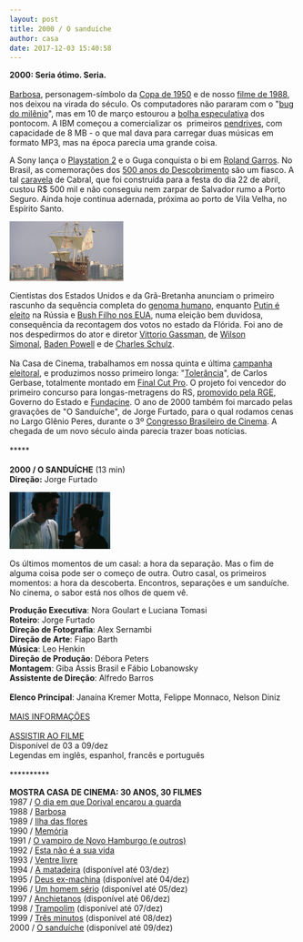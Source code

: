 ```yaml
---
layout: post
title: 2000 / O sanduíche
author: casa
date: 2017-12-03 15:40:58
---
```

**2000: Seria ótimo. Seria.**\
 \
[Barbosa](https://pt.wikipedia.org/wiki/Moacir_Barbosa_Nascimento), personagem-símbolo da [Copa de 1950](https://www.youtube.com/watch?v=BbNh5xL2PmM) e de nosso [filme de 1988](https://www.casacinepoa.com.br/filmes/barbosa/), nos deixou na virada do século. Os computadores não pararam com o "[bug do milênio](https://www.britannica.com/technology/Y2K-bug)", mas em 10 de março estourou a [bolha especulativa](https://pt.wikipedia.org/wiki/Bolha_da_Internet) dos pontocom. A IBM começou a comercializar os  primeiros [pendrives](https://turbofuture.com/consumer-electronics/Innovative-Things-to-Do-with-old-USB-Thumb-Drives), com capacidade de 8 MB - o que mal dava para carregar duas músicas em formato MP3, mas na época parecia uma grande coisa.

A Sony lança o [Playstation 2](https://pt.wikipedia.org/wiki/PlayStation_2) e o Guga conquista o bi em [Roland Garros](https://www.youtube.com/watch?v=if4VQ0n76ic). No Brasil, as comemorações dos [500 anos do Descobrimento](https://jornalggn.com.br/blog/stanilaw-calandreli-ii/relembrando-os-500-anos-do-descobrimento-do-brasil) são um fiasco. A tal [caravela](https://www.youtube.com/watch?v=M-CsMmIWlT4) de Cabral, que foi construída para a festa do dia 22 de abril, custou R$ 500 mil e não conseguiu nem zarpar de Salvador rumo a Porto Seguro. Ainda hoje continua adernada, próxima ao porto de Vila Velha, no Espírito Santo.

[![](/uploads/caravela1.jpg)](https://www.casacinepoa.com.br/uploads/caravela2.jpg)

Cientistas dos Estados Unidos e da Grã-Bretanha anunciam o primeiro rascunho da sequência completa do [genoma humano](https://pt.wikipedia.org/wiki/Projeto_Genoma_Humano), enquanto [Putin é eleito](https://www.youtube.com/watch?v=YSfSmVGiQjI) na Rússia e [Bush Filho nos EUA](http://www.nytimes.com/2001/07/15/us/examining-the-vote-how-bush-took-florida-mining-the-overseas-absentee-vote.html), numa eleição bem duvidosa, consequência da recontagem dos votos no estado da Flórida. Foi ano de nos despedirmos do ator e diretor [Vittorio Gassman](https://pt.wikipedia.org/wiki/Vittorio_Gassman), de [Wilson Simonal](https://www.youtube.com/watch?v=pb6gLGQiaC8), [Baden Powell](https://www.youtube.com/watch?v=MVcz8IP3Ln4) e de [Charles Schulz](https://pt.wikipedia.org/wiki/Charles_M._Schulz).\
 \
Na Casa de Cinema, trabalhamos em nossa quinta e última [campanha eleitoral](https://www.youtube.com/watch?v=rADOd8wXOuU), e produzimos nosso primeiro longa: "[Tolerância](https://www.casacinepoa.com.br/filmes/toler%C3%A2ncia/)", de Carlos Gerbase, totalmente montado em [Final Cut Pro](https://en.wikipedia.org/wiki/Final_Cut_Pro). O projeto foi vencedor do primeiro concurso para longas-metragens do RS, [promovido pela RGE](http://www.coletiva.net/audio-e-video/iii-premio-rge-governo-rs-de-cinema-sera-entregue-hoje,183543.jhtml), Governo do Estado e [Fundacine](http://www.fundacine.org.br/institucional). O ano de 2000 também foi marcado pelas gravações de "O Sanduíche", de Jorge Furtado, para o qual rodamos cenas no Largo Glênio Peres, durante o 3º [Congresso Brasileiro de Cinema](https://pt.wikipedia.org/wiki/Congresso_Brasileiro_de_Cinema). A chegada de um novo século ainda parecia trazer boas notícias.\
 \
\*\*\*\**\
 \
**2000 / O SANDUÍCHE** (13 min)\
**Direção:** Jorge Furtado

![](/uploads/sand-im.jpg)

Os últimos momentos de um casal: a hora da separação. Mas o fim de alguma coisa pode ser o começo de outra. Outro casal, os primeiros momentos: a hora da descoberta. Encontros, separações e um sanduíche. No cinema, o sabor está nos olhos de quem vê.

**Produção Executiva**: Nora Goulart e Luciana Tomasi\
**Roteiro**: Jorge Furtado\
**Direção de Fotografia**: Alex Sernambi\
**Direção de Arte**: Fiapo Barth\
**Música**: Leo Henkin\
**Direção de Produção**: Débora Peters\
**Montagem**: Giba Assis Brasil e Fábio Lobanowsky\
**Assistente de Direção**: Alfredo Barros\
\
**Elenco Principal**: Janaína Kremer Motta, Felippe Monnaco, Nelson Diniz\
 \
[MAIS INFORMAÇÕES](https://www.casacinepoa.com.br/filmes/o-sandu%C3%ADche/)\
\
[A﻿SSISTIR AO FILME](https://vimeo.com/240198939)\
Disponível de 03 a 09/dez\
Legendas em inglês, espanhol, francês e português\
 \
\*\*\*\*\*\*\*\*\*\*

**MOSTRA CASA DE CINEMA: 30 ANOS, 30 FILMES**\
1987 / [O dia em que Dorival encarou a guarda](https://www.casacinepoa.com.br/blog/2017-11-20-1986-87-o-dia-em-que-dorival-encarou-a-guarda/)\
1988 / [Barbosa](https://www.casacinepoa.com.br/blog/2017-11-21-1988-barbosa/)[](http://www.casacinepoa.com.br/o-blog/casa-30-anos/1988-barbosa)\
1989 / [Ilha das flores](https://www.casacinepoa.com.br/blog/2017-11-22-1989-ilha-das-flores/)\
1990 / [Memória](https://www.casacinepoa.com.br/blog/2017-11-23-1990-mem%C3%B3ria/)\
1991 / [O vampiro de Novo Hamburgo (e outros)](https://www.casacinepoa.com.br/blog/2017-11-24-1991-o-vampiro-de-novo-hamburgo-e-outros/)\
1992 / [Esta não é a sua vida](https://www.casacinepoa.com.br/blog/2017-11-25-1992-esta-n%C3%A3o-%C3%A9-a-sua-vida/)\
1993 / [Ventre livre](https://www.casacinepoa.com.br/blog/2017-11-26-1993-ventre-livre/)\
1994 / [A matadeira](https://vimeo.com/238568218) (disponível até 03/dez)\
1995 / [Deus ex-machina](https://vimeo.com/240061218) (disponível até 04/dez)\
1996 / [Um homem sério](https://vimeo.com/240142849) (disponível até 05/dez)\
1997 / [Anchietanos](https://vimeo.com/240152481) (disponível até 06/dez)\
1998 / [Trampolim](https://vimeo.com/240164806) (disponível até 07/dez)\
1999 / [Três minutos](https://vimeo.com/240196565) (disponível até 08/dez)\
2000 / [O sanduíche](https://vimeo.com/240198939) (disponível até 09/dez)